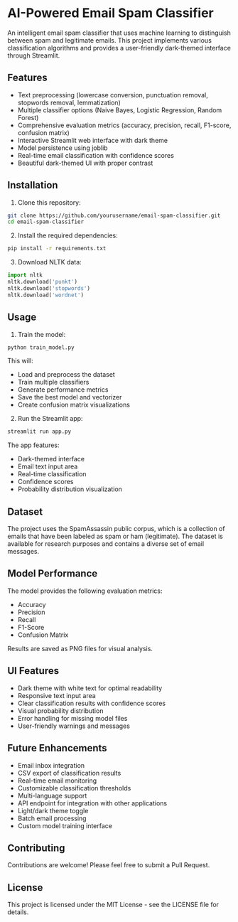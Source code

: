 # AI-Powered Email Spam Classifier

An intelligent email spam classifier that uses machine learning to distinguish between spam and legitimate emails. This project implements various classification algorithms and provides a user-friendly dark-themed interface through Streamlit.

## Features

- Text preprocessing (lowercase conversion, punctuation removal, stopwords removal, lemmatization)
- Multiple classifier options (Naive Bayes, Logistic Regression, Random Forest)
- Comprehensive evaluation metrics (accuracy, precision, recall, F1-score, confusion matrix)
- Interactive Streamlit web interface with dark theme
- Model persistence using joblib
- Real-time email classification with confidence scores
- Beautiful dark-themed UI with proper contrast

## Installation

1. Clone this repository:
```bash
git clone https://github.com/yourusername/email-spam-classifier.git
cd email-spam-classifier
```

2. Install the required dependencies:
```bash
pip install -r requirements.txt
```

3. Download NLTK data:
```python
import nltk
nltk.download('punkt')
nltk.download('stopwords')
nltk.download('wordnet')
```

## Usage

1. Train the model:
```bash
python train_model.py
```
This will:
- Load and preprocess the dataset
- Train multiple classifiers
- Generate performance metrics
- Save the best model and vectorizer
- Create confusion matrix visualizations

2. Run the Streamlit app:
```bash
streamlit run app.py
```
The app features:
- Dark-themed interface
- Email text input area
- Real-time classification
- Confidence scores
- Probability distribution visualization

## Dataset

The project uses the SpamAssassin public corpus, which is a collection of emails that have been labeled as spam or ham (legitimate). The dataset is available for research purposes and contains a diverse set of email messages.

## Model Performance

The model provides the following evaluation metrics:
- Accuracy
- Precision
- Recall
- F1-Score
- Confusion Matrix

Results are saved as PNG files for visual analysis.

## UI Features

- Dark theme with white text for optimal readability
- Responsive text input area
- Clear classification results with confidence scores
- Visual probability distribution
- Error handling for missing model files
- User-friendly warnings and messages

## Future Enhancements

- Email inbox integration
- CSV export of classification results
- Real-time email monitoring
- Customizable classification thresholds
- Multi-language support
- API endpoint for integration with other applications
- Light/dark theme toggle
- Batch email processing
- Custom model training interface

## Contributing

Contributions are welcome! Please feel free to submit a Pull Request.

## License

This project is licensed under the MIT License - see the LICENSE file for details. 